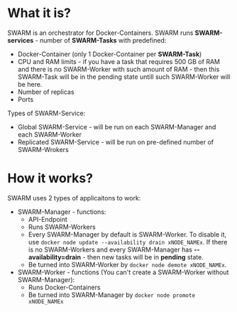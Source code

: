 # What it is?

SWARM is an orchestrator for Docker-Containers. SWARM runs **SWARM-services** - number of **SWARM-Tasks** with predefined:
* Docker-Container (only 1 Docker-Container per **SWARM-Task**)
* CPU and RAM limits - if you have a task that requires 500 GB of RAM and there is no SWARM-Worker with such amount of RAM - then this SWARM-Task will be in the pending state untill such SWARM-Worker will be here.
* Number of replicas
* Ports

Types of SWARM-Service:
* Global SWARM-Service - will be run on each SWARM-Manager and each SWARM-Worker
* Replicated SWARM-Service - will be run on pre-defined number of SWARM-Wrokers









# How it works?

SWARM uses 2 types of applicaitons to work:
* SWARM-Manager - functions:
    * API-Endpoint
    * Runs SWARM-Workers
    * Every SWARM-Manager by default is SWARM-Worker. To disable it, use `docker node update --availability drain xNODE_NAMEx`. If there is no SWARM-Workers and every SWARM-Manager has **--availability=drain** - then new tasks will be in **pending** state.
    * Be turned into SWARM-Worker by `docker node demote xNODE_NAMEx`. 
* SWARM-Worker - functions (You can't create a SWARM-Worker without SWARM-Manager):
    * Runs Docker-Containers
    * Be turned into SWARM-Manager by `docker node promote xNODE_NAMEx`
